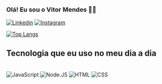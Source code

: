 ### Olá! Eu sou o Vitor Mendes 👋🏻

[![Linkedin](https://img.shields.io/badge/LinkedIn-0077B5?style=for-the-badge&logo=linkedin&logoColor=white)](https://www.linkedin.com/in/vitorrmendes/)
[![Instagram](https://img.shields.io/badge/Instagram-E4405F?style=for-the-badge&logo=instagram&logoColor=white)](https://www.instagram.com/vitorrmendes_/)

[![Top Langs](https://github-readme-stats.vercel.app/api/top-langs/?username=vitorrDEV&layout=donut&locale=pt-br)](https://github.com/anuraghazra/github-readme-stats)

## Tecnologia que eu uso no meu dia a dia
<div styLe ="display: inline_block"><br>
  <img align="center" alt="JavaScript" src="https://img.shields.io/badge/JavaScript-F7DF1E?style=for-the-badge&logo=javascript&logoColor=black" />
  <img align="center" alt="Node.JS" src="https://img.shields.io/badge/Node.js-43853D?style=for-the-badge&logo=node.js&logoColor=white" />
  <img align="center" alt="HTML" src="https://img.shields.io/badge/HTML-239120?style=for-the-badge&logo=html5&logoColor=white" />
  <img align="center" alt="CSS" src="https://img.shields.io/badge/CSS-239120?&style=for-the-badge&logo=css3&logoColor=white" />
</div>




